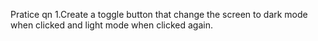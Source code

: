 Pratice qn
1.Create a toggle button that change the screen to dark mode when clicked and light mode when clicked again.